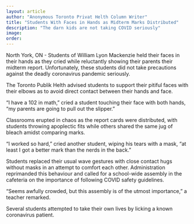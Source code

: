 ```yaml
---
layout: article
author: "Anonymous Toronto Privat Helth Column Writer"
title: "Students With Faces in Hands as Midterm Marks Distributed"
description: "The darn kids are not taking COVID seriously"
image:
order:
---
```


North York, ON - Students of William Lyon Mackenzie held their faces in their hands as they cried while reluctantly showing their parents their midterm report. Unfortunately, these students did not take precautions against the deadly coronavirus pandemic seriously. 

The Toronto Publik Helth advised students to support their pitiful faces with their elbows as to avoid direct contact between their hands and face. 

“I have a 102 in math,” cried a student touching their face with both hands, “my parents are going to pull out the slipper.” 

Classrooms erupted in chaos as the report cards were distributed, with students throwing apoplectic fits while others shared the same jug of bleach amidst comparing marks. 

“I worked so hard,” cried another student, wiping his tears with a mask, “at least I got a better mark than the nerds in the back.”

Students replaced their usual wave gestures with close contact hugs without masks in an attempt to comfort each other. Administration reprimanded this behaviour and called for a school-wide assembly in the cafeteria on the importance of following COVID safety guidelines. 

“Seems awfully crowded, but this assembly is of the utmost importance,” a teacher remarked.  

Several students attempted to take their own lives by licking a known coronavirus patient. 
